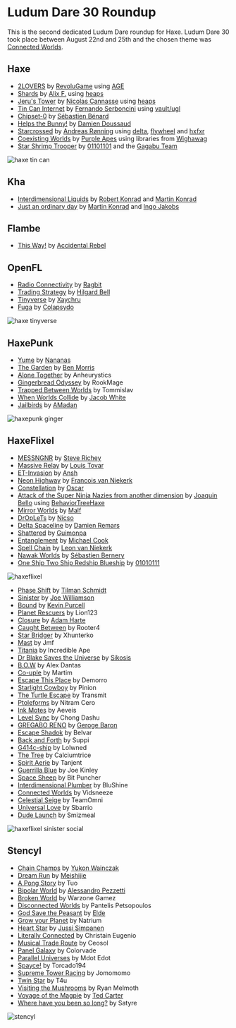 [_template]: ../templates/roundup.html
[date]: / "2014-09-02 10:51:00"
[modified]: / "2014-09-02 15:58:00"

# Ludum Dare 30 Roundup

This is the second dedicated Ludum Dare roundup for Haxe. Ludum Dare 30 took place
between August 22nd and 25th and the chosen theme was 
[Connected Worlds](http://www.ludumdare.com/compo/ludum-dare-30/).
	
## Haxe

- [2LOVERS][h1] by [RevoluGame] using [AGE]
- [Shards][h2] by [Alix F.] using [heaps]
- [Jeru's Tower][h3] by [Nicolas Cannasse] using [heaps]
- [Tin Can Internet][h4] by [Fernando Serboncini] using [vault/ugl]
- [Chipset-0][h5] by [Sébastien Bénard]
- [Helps the Bunny!][h6] by [Damien Doussaud]
- [Starcrossed][h7] by [Andreas Rønning] using [delta], [flywheel] and [hxfxr]
- [Coexisting Worlds][h8] by [Purple Apes] using libraries from [Wighawag]
- [Star Shrimp Trooper][h9] by [01101101] and the [Gagabu Team]

![haxe tin can](/img/ld/30/tin-can.png "Tin Can Internet by Fernando Serboncini")

[h1]: http://www.ludumdare.com/compo/ludum-dare-30/?action=preview&uid=4401 "2LOVERS"
[h2]: http://www.ludumdare.com/compo/ludum-dare-30/?action=preview&uid=11904 "Shards"
[h3]: http://www.ludumdare.com/compo/ludum-dare-30/?action=preview&uid=8497 "Jeru's Tower"
[h4]: http://www.ludumdare.com/compo/ludum-dare-30/?action=preview&uid=6308 "Tin Can Internet"
[h5]: http://www.ludumdare.com/compo/ludum-dare-30/?action=preview&uid=2982 "Chipset-0"
[h6]: http://www.ludumdare.com/compo/ludum-dare-30/?action=preview&uid=28704 "Helps the Bunny!"
[h7]: http://www.ludumdare.com/compo/ludum-dare-30/?action=preview&uid=8635 "Starcrossed"
[h8]: http://www.ludumdare.com/compo/ludum-dare-30/?action=preview&uid=39859 "Coexisting Worlds"
[h9]: http://www.ludumdare.com/compo/ludum-dare-30/?action=preview&uid=5105 "Star Shrimp Trooper"

[revolugame]: https://twitter.com/RevoluGame "@RevoluGame"
[age]: https://github.com/po8rewq/AGE "AGE on GitHub"
[alix f.]: https://twitter.com/eolhing "@eolhing"
[heaps]: https://github.com/ncannasse/heaps "heaps on GitHub"
[nicolas cannasse]: http://twitter.com/ncannasse "@ncannasse"
[Fernando Serboncini]: http://fserb.com/vault "@fserb"
[vault/ugl]: https://github.com/fserb/vault "Vault on GitHub"
[Sébastien Bénard]: http://deepnight.net/ "@deepnight"
[Damien Doussaud]: http://namide.com/ "@namide"
[Andreas Rønning]: https://twitter.com/sunjammer "@sunjammer"
[delta]: https://github.com/furusystems/delta "delta on GitHub"
[flywheel]: https://github.com/furusystems/flywheel "flywheel on GitHub"
[hxfxr]: https://github.com/furusystems/hxfxr "hxfxr on GitHub"
[purple apes]: https://twitter.com/purpleapes "@purpleapes"
[wighawag]: https://github.com/wighawag "@wighawag"
[01101101]: http://twitter.com/OIIOIIOI "@OIIOIIOI"
[Gagabu Team]: http://www.ludumdare.com/compo/author/01101101/ "@Gagabu"

## Kha

- [Interdimensional Liquids][k1] by [Robert Konrad] and [Martin Konrad]
- [Just an ordinary day][k2] by [Martin Konrad] and [Ingo Jakobs]

[k1]: http://www.ludumdare.com/compo/ludum-dare-30/?action=preview&uid=25311 "Interdimensional Liquids"
[k2]: http://www.ludumdare.com/compo/ludum-dare-30/?action=preview&uid=25914 "Just an ordinary day"
	
[robert konrad]: http://robdangero.us/ "@robdangerous"
[martin konrad]: http://www.smspower.org/martin/ "@MartyKon"
[Ingo Jakobs]: https://github.com/J-d-H "@J-d-H"

## Flambe

- [This Way!][f1] by [Accidental Rebel]

[f1]: http://www.ludumdare.com/compo/ludum-dare-30/?action=preview&uid=5728 "This Way!"
	
[accidental rebel]: https://twitter.com/accidentalrebel "@accidentalrebel"

## OpenFL

- [Radio Connectivity][o1] by [Ragbit]
- [Trading Strategy][o2] by [Hilgard Bell]
- [Tinyverse][o3] by [Xaychru]
- [Fuga][o4] by [Colapsydo]

![haxe tinyverse](/img/ld/30/tinyverse.png "Tinyverse by Xaychru")

[o1]: http://www.ludumdare.com/compo/ludum-dare-30/?action=preview&uid=26411 "Radio Connectivity"
[o2]: http://www.ludumdare.com/compo/ludum-dare-30/?action=preview&uid=23787 "Trading Strategy"
[o3]: http://www.ludumdare.com/compo/ludum-dare-30/?action=preview&uid=16472 "Tinyverse"
[o4]: http://www.ludumdare.com/compo/ludum-dare-30/?action=preview&uid=3984 "Fuga"
	
[ragbit]: https://github.com/OggYiu "@OggYiu"
[hilgard bell]: https://twitter.com/ramperkash "@ramperkash"
[Xaychru]: https://twitter.com/Xaychru04 "@Xaychru04"
[Colapsydo]: https://twitter.com/Colapsydo "@Colapsydo"

## HaxePunk

- [Yume][hp1] by [Nananas]
- [The Garden][hp2] by [Ben Morris]
- [Alone Together][hp3] by Anheurystics
- [Gingerbread Odyssey][hp4] by RookMage
- [Trapped Between Worlds][hp5] by Tommislav
- [When Worlds Collide][hp6] by [Jacob White]
- [Jailbirds][hp7] by [AMadan]

![haxepunk ginger](/img/ld/30/ginger.png "Gingerbread Odyssey by RookMage")

[hp1]: http://www.ludumdare.com/compo/ludum-dare-30/?action=preview&uid=31365 "Yume"
[hp2]: http://www.ludumdare.com/compo/ludum-dare-30/?action=preview&uid=36156 "The Garden"
[hp3]: http://www.ludumdare.com/compo/ludum-dare-30/?action=preview&uid=26198 "Alone Together"
[hp4]: http://www.ludumdare.com/compo/ludum-dare-30/?action=preview&uid=24030 "Gingerbread Odyssey"
[hp5]: http://www.ludumdare.com/compo/ludum-dare-30/?action=preview&uid=2393 "Trapped Between Worlds"
[hp6]: http://www.ludumdare.com/compo/ludum-dare-30/?action=preview&uid=5267 "When Worlds Collide"
[hp7]: http://www.ludumdare.com/compo/ludum-dare-30/?action=preview&uid=25204 "Jailbirds"
	
[nananas]: https://github.com/Nananas "@Nananas"
[ben morris]: http://twitter.com/monsterfacegame "@monsterfacegame"
[jacob white]: https://twitter.com/IamJacic "@IamJacic"
[AMadan]: https://twitter.com/AMadan4 "@AMadan4"

## HaxeFlixel

- [MESSNGNR][hf1] by [Steve Richey]
- [Massive Relay][hf2] by [Louis Tovar]
- [ET-Invasion][hf3] by [Ansh]
- [Neon Highway][hf4] by [Francois van Niekerk]
- [Constellation][hf5] by [Oscar]
- [Attack of the Super Ninja Nazies from another dimension][hf6] by [Joaquin Bello] using [BehaviorTreeHaxe]
- [Mirror Worlds][hf7] by [Malf]
- [DrOpLeTs][hf8] by [Nicso]
- [Delta Spaceline][hf9] by [Damien Remars]
- [Shattered][hf10] by [Guimonpa]
- [Entanglement][hf11] by [Michael Cook]
- [Spell Chain][hf12] by [Leon van Niekerk]
- [Nawak Worlds][hf13] by [Sébastien Bernery]
- [One Ship Two Ship Redship Blueship][hf14] by [01010111]

![haxeflixel](/img/ld/30/1ship.png "One Ship Two Ship Redship Blueship by 01010111")

- [Phase Shift][hf15] by [Tilman Schmidt]
- [Sinister][hf16] by [Joe Williamson]
- [Bound][hf17] by [Kevin Purcell]
- [Planet Rescuers][hf18] by Lion123
- [Closure][hf19] by [Adam Harte]
- [Caught Between][hf20] by Rooter4
- [Star Bridger][hf21] by Xhunterko
- [Mast][hf22] by Jmf
- [Titania][hf23] by Incredible Ape
- [Dr Blake Saves the Universe][hf24] by [Sikosis]
- [B.O.W][hf25] by Alex Dantas 
- [Co-uple][hf26] by Martim
- [Escape This Place][hf27] by Demorro
- [Starlight Cowboy][hf28] by Pinion
- [The Turtle Escape][hf29] by Transmit
- [Ptoleforms][hf30] by Nitram Cero
- [Ink Motes][hf31] by Aeveis
- [Level Sync][hf32] by Chong Dashu
- [GREGABO RENO][hf33] by [Geroge Baron]
- [Escape Shadok][hf34] by Belvar
- [Back and Forth][hf35] by Suppi
- [G414c-ship][hf36] by Lolwned
- [The Tree][hf37] by Calciumtrice
- [Spirit Aerie][hf38] by Tanjent
- [Guerrilla Blue][hf39] by Joe Kinley
- [Space Sheep][hf40] by Bit Puncher
- [Interdimensional Plumber][hf41] by BluShine
- [Connected Worlds][hf42] by Vidsneeze
- [Celestial Seige][hf43] by TeamOmni
- [Universal Love][hf44] by Sbarrio
- [Dude Launch][hf45] by Smizmeal

![haxeflixel sinister social](/img/ld/30/sinister.png "Sinister by Joe Williamson")

[hf1]: http://www.ludumdare.com/compo/ludum-dare-30/?action=preview&uid=26473 "MESSNGNR"
[hf2]: http://www.ludumdare.com/compo/ludum-dare-30/?action=preview&uid=40097 "Massive Relay"
[hf3]: http://www.ludumdare.com/compo/ludum-dare-30/?action=preview&uid=40540 "ET-Invasion"
[hf4]: http://www.ludumdare.com/compo/ludum-dare-30/?action=preview&uid=23363 "Neon Highway"
[hf5]: http://www.ludumdare.com/compo/ludum-dare-30/?action=preview&uid=25909 "Constellation"
[hf6]: http://www.ludumdare.com/compo/ludum-dare-30/?action=preview&uid=8488 "Attack of the Super Ninja Nazies from another dimension"
[hf7]: http://www.ludumdare.com/compo/ludum-dare-30/?action=preview&uid=40615 "Mirror Worlds"
[hf8]: http://www.ludumdare.com/compo/ludum-dare-30/?action=preview&uid=8002 "DrOpLeTs"
[hf9]: http://www.ludumdare.com/compo/ludum-dare-30/?action=preview&uid=28466 "Delta Spaceline"
[hf10]: http://www.ludumdare.com/compo/ludum-dare-30/?action=preview&uid=35500 "Shattered"
[hf11]: http://www.ludumdare.com/compo/ludum-dare-30/?action=preview&uid=12174 "Entaglement"
[hf12]: http://www.ludumdare.com/compo/ludum-dare-30/?action=preview&uid=42069 "Spell Chain"
[hf13]: http://www.ludumdare.com/compo/ludum-dare-30/?action=preview&uid=484 "Nawak Worlds"
[hf14]: http://www.ludumdare.com/compo/ludum-dare-30/?action=preview&uid=11474 "One Ship Two Ship Redship Blueship"
[hf15]: http://www.ludumdare.com/compo/ludum-dare-30/?action=preview&uid=30626 "Phase Shift"
[hf16]: http://www.ludumdare.com/compo/ludum-dare-30/?action=preview&uid=28182 "Sinister"
[hf17]: http://www.ludumdare.com/compo/ludum-dare-30/?action=preview&uid=23957 "Bound"
[hf18]: http://www.ludumdare.com/compo/ludum-dare-30/?action=preview&uid=34143 "Planet Rescuers"
[hf19]: http://www.ludumdare.com/compo/ludum-dare-30/?action=preview&uid=4760 "Closure"
[hf20]: http://www.ludumdare.com/compo/ludum-dare-30/?action=preview&uid=38835 "Caught Between"
[hf21]: http://www.ludumdare.com/compo/ludum-dare-30/?action=preview&uid=1960 "Star Bridger"
[hf22]: http://www.ludumdare.com/compo/ludum-dare-30/?action=preview&uid=4371 "Mast"
[hf23]: http://www.ludumdare.com/compo/ludum-dare-30/?action=preview&uid=12165 "Titania"
[hf24]: http://www.ludumdare.com/compo/ludum-dare-30/?action=preview&uid=39060 "Dr Blake Saves the Universe"
[hf25]: http://www.ludumdare.com/compo/ludum-dare-30/?action=preview&uid=36899 "B.O.W"
[hf26]: http://www.ludumdare.com/compo/ludum-dare-30/?action=preview&uid=39417 "Co-uple"
[hf27]: http://www.ludumdare.com/compo/ludum-dare-30/?action=preview&uid=21011 "Escape This Place"
[hf28]: http://www.ludumdare.com/compo/ludum-dare-30/?action=preview&uid=19121 "Starlight Cowboy"
[hf29]: http://www.ludumdare.com/compo/ludum-dare-30/?action=preview&uid=11002 "The Turtle Escape"
[hf30]: http://www.ludumdare.com/compo/ludum-dare-30/?action=preview&uid=937 "Ptoleforms"
[hf31]: http://www.ludumdare.com/compo/ludum-dare-30/?action=preview&uid=8854 "Ink Motes"
[hf32]: http://www.ludumdare.com/compo/ludum-dare-30/?action=preview&uid=21248 "Level Sync"
[hf33]: http://www.ludumdare.com/compo/ludum-dare-30/?action=preview&uid=7477 "GREGABO RENO"
[hf34]: http://www.ludumdare.com/compo/ludum-dare-30/?action=preview&uid=28450 "Escape Shadok"
[hf35]: http://www.ludumdare.com/compo/ludum-dare-30/?action=preview&uid=29243 "Back and Forth"
[hf36]: http://www.ludumdare.com/compo/ludum-dare-30/?action=preview&uid=39119 "G414c-ship"
[hf37]: http://www.ludumdare.com/compo/ludum-dare-30/?action=preview&uid=31814 "The Tree"
[hf38]: http://www.ludumdare.com/compo/ludum-dare-30/?action=preview&uid=36394 "Spirit Aerie"
[hf39]: http://www.ludumdare.com/compo/ludum-dare-30/?action=preview&uid=3012 "Guerrilla Blue"
[hf40]: http://www.ludumdare.com/compo/ludum-dare-30/?action=preview&uid=22020 "Space Sheep"
[hf41]: http://www.ludumdare.com/compo/ludum-dare-30/?action=preview&uid=30611 "Interdimensional Plumber"
[hf42]: http://www.ludumdare.com/compo/ludum-dare-30/?action=preview&uid=30177 "Connected Worlds"
[hf43]: http://www.ludumdare.com/compo/ludum-dare-30/?action=preview&uid=29045 "Celestial Seige"
[hf44]: http://www.ludumdare.com/compo/ludum-dare-30/?action=preview&uid=25025 "Universal Love"
[hf45]: http://www.ludumdare.com/compo/ludum-dare-30/?action=preview&uid=41893 "Dude Launch"

[steve richey]: http://www.twitter.com/stvr_tweets "@stvr_tweets"
[louis tovar]: http://www.gltovar.com/ "@gltovar"
[ansh]: https://twitter.com/Nashzinc "@Nashzinc"
[Francois van Niekerk]: https://twitter.com/francoisvn "@francoisvn"
[oscar]: http://twitter.com/nxTOS "@nxTOS"
[Joaquin Bello]: https://twitter.com/JoaquinBelloD "@JoaquinBelloD"
[BehaviorTreeHaxe]: https://github.com/juakob/BehaviorTreeHaxe/tree/master/behaviorTreeHaxe "BehaviorTreeHaxe on GitHub"
[malf]: https://github.com/malfmalf "@malfmalf"
[nicso]: https://twitter.com/nicso "@nicso"
[damien remars]: https://twitter.com/damrem "@damrem"
[guimonpa]: https://github.com/Guimonpa "@Guimonpa"
[michael cook]: https://twitter.com/mtrc "@mtrc"
[leon van niekerk]: https://twitter.com/LeonvNiekerk "@LeonvNiekerk"
[Sébastien Bernery]: https://github.com/sebbernery "@sebbernery"
[01010111]: http://twitter.com/x01010111 "@x01010111"
[Tilman Schmidt]: https://twitter.com/KeyMaster_ "@KeyMaster_"
[Joe Williamson]: https://twitter.com/JoeCreates "@JoeCreates"
[Kevin Purcell]: https://twitter.com/grayhaze "@grayhaze"
[adam harte]: https://twitter.com/AdamHarte "@AdamHarte"
[sikosis]: https://twitter.com/sikosis "@sikosis"
[geroge baron]: https://twitter.com/PixelbearGames "@PixelbearGames"
	
## Stencyl

- [Chain Champs][s1] by [Yukon Wainczak]
- [Dream Run][s2] by [Meishijie]
- [A Pong Story][s3] by Tuo
- [Bipolar World][s4] by [Alessandro Pezzetti]
- [Broken World][s5] by Warzone Gamez
- [Disconnected Worlds][s6] by Pantelis Petsopoulos
- [God Save the Peasant][s7] by [Elde]
- [Grow your Planet][s8] by Natrium
- [Heart Star][s9] by [Jussi Simpanen]
- [Literally Connected][s10] by Christain Eugenio
- [Musical Trade Route][s11] by Ceosol
- [Panel Galaxy][s12] by Colorvade
- [Parallel Universes][s13] by Mdot Edot
- [Spayce!][s14] by Torcado194
- [Supreme Tower Racing][s15] by Jomomomo
- [Twin Star][s16] by T4u
- [Visiting the Mushrooms][s17] by Ryan Melmoth
- [Voyage of the Magpie][s18] by [Ted Carter]
- [Where have you been so long?][s19] by Satyre

![stencyl](/img/ld/30/heart.png "Heart Star by Jussi Simpanen")

[s1]: http://www.ludumdare.com/compo/ludum-dare-30/?action=preview&uid=20444 "Chain Champs"
[s2]: http://www.ludumdare.com/compo/ludum-dare-30/?action=preview&uid=30894 "Dream Run"
[s3]: http://www.ludumdare.com/compo/ludum-dare-30/?action=preview&uid=36095 "A Pong Story"
[s4]: http://www.ludumdare.com/compo/ludum-dare-30/?action=preview&uid=16470 "Bipolar World"
[s5]: http://www.ludumdare.com/compo/ludum-dare-30/?action=preview&uid=39237 "Broken World"
[s6]: http://www.ludumdare.com/compo/ludum-dare-30/?action=preview&uid=34259 "Disconnected Worlds"
[s7]: http://www.ludumdare.com/compo/ludum-dare-30/?action=preview&uid=38938 "God Save the Peasant"
[s8]: http://www.ludumdare.com/compo/ludum-dare-30/?action=preview&uid=39258 "Grow your Planet"
[s9]: http://www.ludumdare.com/compo/ludum-dare-30/?action=preview&uid=11391 "Heart Star"
[s10]: http://www.ludumdare.com/compo/ludum-dare-30/?action=preview&uid=42091 "Literally Connected"
[s11]: http://www.ludumdare.com/compo/ludum-dare-30/?action=preview&uid=34411 "Musical Trade Route"
[s12]: http://www.ludumdare.com/compo/ludum-dare-30/?action=preview&uid=22146 "Panel Galaxy"
[s13]: http://www.ludumdare.com/compo/ludum-dare-30/?action=preview&uid=31618 "Parallel Universes"
[s14]: http://www.ludumdare.com/compo/ludum-dare-30/?action=preview&uid=5839 "Spayce!"
[s15]: http://www.ludumdare.com/compo/ludum-dare-30/?action=preview&uid=4914 "Supreme Tower Racing"
[s16]: http://www.ludumdare.com/compo/ludum-dare-30/?action=preview&uid=34334 "Twin Star"
[s17]: http://www.ludumdare.com/compo/ludum-dare-30/?action=preview&uid=27112 "Visiting the Mushrooms"
[s18]: http://www.ludumdare.com/compo/ludum-dare-30/?action=preview&uid=31008 "Voyage of the Magpie"
[s19]: http://www.ludumdare.com/compo/ludum-dare-30/?action=preview&uid=27634 "Where have you been so long?"
	
[yukon wainczak]: https://twitter.com/YWainczak "@YWainczak"
[meishijie]: https://github.com/meishijie "@meishijie"
[Alessandro Pezzetti]: https://twitter.com/hav24 "@hav24"
[elde]: https://twitter.com/forgotten_beast "@forgotten_beast"
[jussi Simpanen]: https://twitter.com/AdventIslands "@AdventIslands"
[ted carter]: https://twitter.com/robotinker "@robotinker"